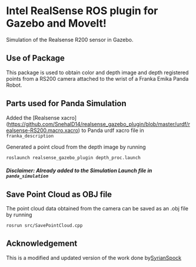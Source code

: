 # Intel RealSense ROS plugin for Gazebo and MoveIt!

Simulation of the Realsense R200 sensor in Gazebo.

## Use of Package 

This package is used to obtain color and depth image and depth registered points from a RS200 camera attached to the wrist of a Franka Emika Panda Robot. 

## Parts used for Panda Simulation

Added the [Realsense xacro] (https://github.com/SnehalD14/realsense_gazebo_plugin/blob/master/urdf/realsense-RS200.macro.xacro) to Panda urdf xacro file in ```franka_description```

Generated a point cloud from the depth image by running

```
roslaunch realsense_gazebo_plugin depth_proc.launch
```
##### Disclaimer: Already added to the Simulation Launch file in ```panda_simulation```

## Save Point Cloud as OBJ file

The point cloud data obtained from the camera can be saved as an .obj file by running 

```
rosrun src/SavePointCloud.cpp
```
## Acknowledgement

This is a modified and updated version of the work done by[SyrianSpock](https://github.com/SyrianSpock/realsense_gazebo_plugin) 
